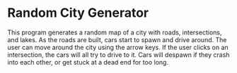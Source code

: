 # Random City Generator
This program generates a random map of a city with roads, intersections, and lakes. As the roads are built, cars start to spawn and drive around. The user can move around the city using the arrow keys. If the user clicks on an intersection, the cars will all try to drive to it. Cars will despawn if they crash into each other, or get stuck at a dead end for too long.
